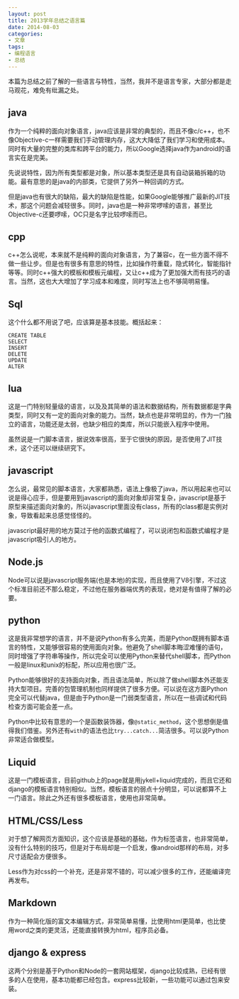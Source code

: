 ```yaml
---
layout: post
title: 2013学年总结之语言篇
date: 2014-08-03
categories:
- 文章
tags:
- 编程语言
- 总结
---
```


本篇为总结之前了解的一些语言与特性，当然，我并不是语言专家，大部分都是走马观花，难免有纰漏之处。

<!--more-->

## java

作为一个纯粹的面向对象语言，java应该是非常的典型的，而且不像c/c++，也不像Objective-c一样需要我们手动管理内存，这大大降低了我们学习和使用成本。同时有大量的完整的类库和跨平台的能力，所以Google选择java作为android的语言实在是完美。

先说说特性，因为所有类型都是对象，所以基本类型还是具有自动装箱拆箱的功能。最有意思的是java的内部类，它提供了另外一种回调的方式。

但是java也有很大的缺陷，最大的缺陷是性能，如果Google能够推广最新的JIT技术，那这个问题会减轻很多。同时，java也是一种非常啰嗦的语言，甚至比Objective-c还要啰嗦，OC只是名字比较啰嗦而已。

## cpp

c++怎么说呢，本来就不是纯粹的面向对象语言，为了兼容c，在一些方面不得不做一些让步。但是也有很多有意思的特性，比如操作符重载，隐式转化，智能指针等等。同时c++强大的模板和模板元编程，又让c++成为了更加强大而有技巧的语言。当然，这也大大增加了学习成本和难度，同时写法上也不够简明易懂。

## Sql

这个什么都不用说了吧，应该算是基本技能。概括起来：

```
CREATE TABLE
SELECT
INSERT
DELETE
UPDATE
ALTER
```

## lua

这是一门特别轻量级的语言，以及及其简单的语法和数据结构，所有数据都是字典类型，同时又有一定的面向对象的能力。当然，缺点也是非常明显的，作为一门独立的语言，功能还是太弱，也缺少相应的类库，所以只能嵌入程序中使用。

虽然说是一门脚本语言，据说效率很高，至于它很快的原因，是否使用了JIT技术，这个还可以继续研究下。

## javascript

怎么说，最常见的脚本语言，大家都熟悉，语法上像极了java，所以用起来也可以说是得心应手，但是要用到javascript的面向对象却非常复杂，javascript是基于原型来描述面向对象的，所以javascript里面没有class，所有的class都是实例对象，导致看起来总感觉怪怪的。

javascript最好用的地方莫过于他的函数式编程了，可以说闭包和函数式编程才是javascript吸引人的地方。

## Node.js

Node可以说是javascript服务端(也是本地)的实现，而且使用了V8引擎，不过这个标准目前还不那么稳定，不过他在服务器端优秀的表现，绝对是有值得了解的必要。

## python

这是我非常想学的语言，并不是说Python有多么完美，而是Python既拥有脚本语言的特性，又能够很容易的使用面向对象。他避免了shell脚本晦涩难懂的语句，同时增强了字符串等操作，所以完全可以使用Python来替代shell脚本，而Python一般是linux和unix的标配，所以应用也很广泛。

Python能够很好的支持面向对象，而且语法简单，所以除了做shell脚本外还能支持大型项目。完善的包管理机制也同样提供了很多方便。可以说在这方面Python完全可以代替java，但是由于Python是一门弱类型语言，所以在一些调试和代码检查方面可能会差一点。

Python中比较有意思的一个是函数装饰器，像`@static_method`，这个思想倒是值得我们借鉴。另外还有`with`的语法也比`try...catch...`简洁很多。可以说Python非常适合做模型。

## Liquid

这是一门模板语言，目前github上的page就是用jykell+liquid完成的，而且它还和django的模板语言特别相似。当然，模板语言的弱点十分明显，可以说都算不上一门语言。除此之外还有很多模板语言，使用也非常简单。

## HTML/CSS/Less

对于想了解网页方面知识，这个应该是基础的基础，作为标签语言，也非常简单，没有什么特别的技巧，但是对于布局却是一个启发，像android那样的布局，对多尺寸适配会方便很多。

Less作为对css的一个补充，还是非常不错的，可以减少很多的工作，还能编译完再发布。

## Markdown

作为一种简化版的富文本编辑方式，非常简单易懂，比使用html更简单，也比使用word之类的更灵活，还能直接转换为html，程序员必备。

## django & express

这两个分别是基于Python和Node的一套网站框架，django比较成熟，已经有很多的人在使用，基本功能都已经包含。express比较新，一些功能可以通过包来安装。
